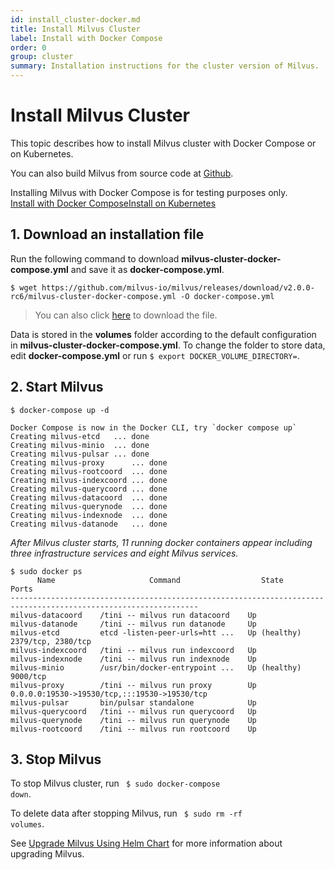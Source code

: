 ```yaml
---
id: install_cluster-docker.md
title: Install Milvus Cluster
label: Install with Docker Compose
order: 0
group: cluster
summary: Installation instructions for the cluster version of Milvus.
---
```


# Install Milvus Cluster

This topic describes how to install Milvus cluster with Docker Compose or on Kubernetes.

You can also build Milvus from source code at [Github](https://github.com/milvus-io/milvus#to-start-developing-milvus).

<div class="alert note">
Installing Milvus with Docker Compose is for testing purposes only.
</div>

<div class="tab-wrapper"><a href="install_cluster-docker.md" class='active '>Install with Docker Compose</a><a href="install_cluster-helm.md" class=''>Install on Kubernetes</a></div>


## 1. Download an installation file


Run the following command to download **milvus-cluster-docker-compose.yml** and save it as **docker-compose.yml**.

```
$ wget https://github.com/milvus-io/milvus/releases/download/v2.0.0-rc6/milvus-cluster-docker-compose.yml -O docker-compose.yml
```
> You can also click [here](https://github.com/milvus-io/milvus/releases/download/v2.0.0-rc6/milvus-cluster-docker-compose.yml) to download the file.

<div class="alert note">
Data is stored in the <b>volumes</b> folder according to the default configuration in <b>milvus-cluster-docker-compose.yml</b>. To change the folder to store data, edit <b>docker-compose.yml</b> or run <code>$ export DOCKER_VOLUME_DIRECTORY=</code>.
</div>

## 2. Start Milvus
```Shell
$ docker-compose up -d
```

```Text
Docker Compose is now in the Docker CLI, try `docker compose up`
Creating milvus-etcd   ... done
Creating milvus-minio  ... done
Creating milvus-pulsar ... done
Creating milvus-proxy      ... done
Creating milvus-rootcoord  ... done
Creating milvus-indexcoord ... done
Creating milvus-querycoord ... done
Creating milvus-datacoord  ... done
Creating milvus-querynode  ... done
Creating milvus-indexnode  ... done
Creating milvus-datanode   ... done
```

*After Milvus cluster starts, 11 running docker containers appear including three infrastructure services and eight Milvus services.*

```
$ sudo docker ps
      Name                     Command                  State                          Ports
----------------------------------------------------------------------------------------------------------------
milvus-datacoord    /tini -- milvus run datacoord    Up
milvus-datanode     /tini -- milvus run datanode     Up
milvus-etcd         etcd -listen-peer-urls=htt ...   Up (healthy)   2379/tcp, 2380/tcp
milvus-indexcoord   /tini -- milvus run indexcoord   Up
milvus-indexnode    /tini -- milvus run indexnode    Up
milvus-minio        /usr/bin/docker-entrypoint ...   Up (healthy)   9000/tcp
milvus-proxy        /tini -- milvus run proxy        Up             0.0.0.0:19530->19530/tcp,:::19530->19530/tcp
milvus-pulsar       bin/pulsar standalone            Up
milvus-querycoord   /tini -- milvus run querycoord   Up
milvus-querynode    /tini -- milvus run querynode    Up
milvus-rootcoord    /tini -- milvus run rootcoord    Up
```
## 3. Stop Milvus

To stop Milvus cluster, run <code> $ sudo docker-compose down</code>.

To delete data after stopping Milvus, run <code> $ sudo rm -rf  volumes</code>.

<div class="alert note">
See <a href="upgrade.md">Upgrade Milvus Using Helm Chart</a> for more information about upgrading Milvus.
</div>
